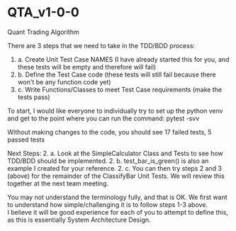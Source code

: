 # QTA_v1-0-0
Quant Trading Algorithm

There are 3 steps that we need to take in the TDD/BDD process:
1. a. Create Unit Test Case NAMES (I have already started this for you, and these tests will be empty and therefore will fail)
1. b. Define the Test Case code (these tests will still fail because there won't be any function code yet)
1. c. Write Functions/Classes to meet Test Case requirements (make the tests pass)

To start, I would like everyone to individually try to set up the python venv and get to the point where you can run the command: pytest -svv

Without making changes to the code, you should see 17 failed tests, 5 passed tests

Next Steps:
2. a. Look at the SimpleCalculator Class and Tests to see how TDD/BDD should be implemented.
2. b. test_bar_is_green() is also an example I created for your reference.
2. c. You can then try steps 2 and 3 (above) for the remainder of the ClassifyBar Unit Tests.  We will review this together at the next team meeting.

You may not understand the terminology fully, and that is OK. We first want to understand how simple/challenging it is to follow steps 1-3 above.  
I believe it will be good experience for each of you to attempt to define this, as this is essentially System Architecture Design.

